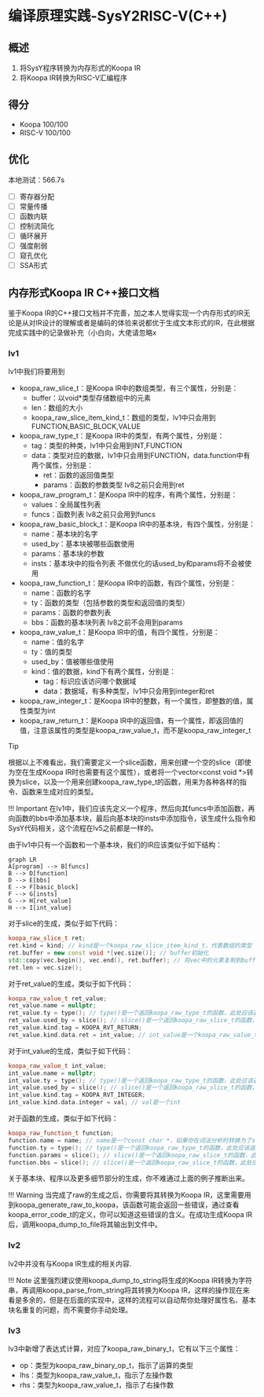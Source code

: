 # 编译原理实践-SysY2RISC-V(C++)

## 概述

1. 将SysY程序转换为内存形式的Koopa IR
2. 将Koopa IR转换为RISC-V汇编程序

## 得分

- Koopa 100/100
- RISC-V 100/100

## 优化

本地测试：566.7s

- [ ] 寄存器分配
- [ ] 常量传播
- [ ] 函数内联
- [ ] 控制流简化
- [ ] 循环展开
- [ ] 强度削弱
- [ ] 窥孔优化
- [ ] SSA形式

## 内存形式Koopa IR C++接口文档

鉴于Koopa IR的C++接口文档并不完善，加之本人觉得实现一个内存形式的IR无论是从对IR设计的理解或者是编码的体验来说都优于生成文本形式的IR，在此根据完成实践中的记录做补充（小白向，大佬请忽略x

### lv1

lv1中我们将要用到

- koopa_raw_slice_t：是Koopa IR中的数组类型，有三个属性，分别是：
  - buffer：以void*类型存储数组中的元素
  - len：数组的大小
  - koopa_raw_slice_item_kind_t：数组的类型，lv1中只会用到FUNCTION,BASIC_BLOCK,VALUE
- koopa_raw_type_t：是Koopa IR中的类型，有两个属性，分别是：
  - tag：类型的种类，lv1中只会用到INT,FUNCTION
  - data：类型对应的数据，lv1中只会用到FUNCTION，data.function中有两个属性，分别是：
    - ret：函数的返回值类型
    - params：函数的参数类型
  lv8之前只会用到ret
- koopa_raw_program_t：是Koopa IR中的程序，有两个属性，分别是：
  - values：全局属性列表
  - funcs：函数列表
  lv8之前只会用到funcs
- koopa_raw_basic_block_t：是Koopa IR中的基本块，有四个属性，分别是：
  - name：基本块的名字
  - used_by：基本块被哪些函数使用
  - params：基本块的参数
  - insts：基本块中的指令列表
  不做优化的话used_by和params将不会被使用
- koopa_raw_function_t：是Koopa IR中的函数，有四个属性，分别是：
  - name：函数的名字
  - ty：函数的类型（包括参数的类型和返回值的类型）
  - params：函数的参数列表
  - bbs：函数的基本块列表
  lv8之前不会用到params
- koopa_raw_value_t：是Koopa IR中的值，有四个属性，分别是：
  - name：值的名字
  - ty：值的类型
  - used_by：值被哪些值使用
  - kind：值的数据，kind下有两个属性，分别是：
    - tag：标识应该访问哪个数据域
    - data：数据域，有多种类型，lv1中只会用到integer和ret
- koopa_raw_integer_t：是Koopa IR中的整数，有一个属性，即整数的值，属性类型为int
- koopa_raw_return_t：是Koopa IR中的返回值，有一个属性，即返回值的值，注意该属性的类型是koopa_raw_value_t，而不是koopa_raw_integer_t

> [!TIP]
> 根据以上不难看出，我们需要定义一个slice函数，用来创建一个空的slice（即使为空在生成Koopa IR时也需要有这个属性），或者将一个vector<const void *>转换为slice，以及一个用来创建koopa_raw_type_t的函数，用来为各种各样的指令、函数来生成对应的类型。

!!! Important 在lv1中，我们应该先定义一个程序，然后向其funcs中添加函数，再向函数的bbs中添加基本块，最后向基本块的insts中添加指令，该生成什么指令和SysY代码相关，这个流程在lv5之前都是一样的。

由于lv1中只有一个函数和一个基本块，我们的IR应该类似于如下结构：

```mermaid
graph LR
A[program] --> B[funcs]
B --> D[function]
D --> E[bbs]
E --> F[basic_block]
F --> G[insts]
G --> H[ret_value]
H --> I[int_value]
```

对于slice的生成，类似于如下代码：

```c++
koopa_raw_slice_t ret;
ret.kind = kind; // kind是一个koopa_raw_slice_item_kind_t，代表数组的类型
ret.buffer = new const void *[vec.size()]; // buffer初始化
std::copy(vec.begin(), vec.end(), ret.buffer); // 将vec中的元素复制到buffer中，vec是一个vector<const void *>
ret.len = vec.size();
```

对于ret_value的生成，类似于如下代码：

```c++
koopa_raw_value_t ret_value;
ret_value.name = nullptr;
ret_value.ty = type(); // type()是一个返回koopa_raw_type_t的函数，此处应该返回一个INT32类型
ret_value.used_by = slice(); // slice()是一个返回koopa_raw_slice_t的函数，此处应该返回一个空的slice
ret_value.kind.tag = KOOPA_RVT_RETURN;
ret_value.kind.data.ret = int_value; // int_value是一个koopa_raw_value_t
```

对于int_value的生成，类似于如下代码：

```c++
koopa_raw_value_t int_value;
int_value.name = nullptr;
int_value.ty = type(); // type()是一个返回koopa_raw_type_t的函数，此处应该返回一个INT32类型
int_value.used_by = slice(); // slice()是一个返回koopa_raw_slice_t的函数，此处应该返回一个空的slice
int_value.kind.tag = KOOPA_RVT_INTEGER;
int_value.kind.data.integer = val; // val是一个int
```

对于函数的生成，类似于如下代码：

```c++
koopa_raw_function_t function;
function.name = name; // name是一个const char *，如果你在词法分析时转换为了std::string，不要忘了转换为const char *时在末尾添加'\0'
function.ty = type(); // type()是一个返回koopa_raw_type_t的函数，此处应该返回一个函数类型，即ret为INT32，params为空，总体为FUNCTION
function.params = slice(); // slice()是一个返回koopa_raw_slice_t的函数，此处应该返回一个空的slice
function.bbs = slice(); // slice()是一个返回koopa_raw_slice_t的函数，此处应该返回只有一个基本块的slice
```

关于基本块、程序以及更多细节部分的生成，你不难通过上面的例子推断出来。

!!! Warning 当完成了raw的生成之后，你需要将其转换为Koopa IR，这里需要用到koopa_generate_raw_to_koopa，该函数可能会返回一些错误，通过查看koopa_error_code_t的定义，你可以知道这些错误的含义。在成功生成Koopa IR后，调用koopa_dump_to_file将其输出到文件中。

### lv2

lv2中并没有与Koopa IR生成的相关内容.

!!! Note 这里强烈建议使用koopa_dump_to_string将生成的Koopa IR转换为字符串，再调用koopa_parse_from_string将其转换为Koopa IR，这样的操作现在来看是多余的，但是在后面的实现中，这样的流程可以自动帮你处理好属性名、基本块名重复的问题，而不需要你手动处理。

### lv3

lv3中新增了表达式计算，对应了koopa_raw_binary_t，它有以下三个属性：

- op：类型为koopa_raw_binary_op_t，指示了运算的类型
- lhs：类型为koopa_raw_value_t，指示了左操作数
- rhs：类型为koopa_raw_value_t，指示了右操作数
